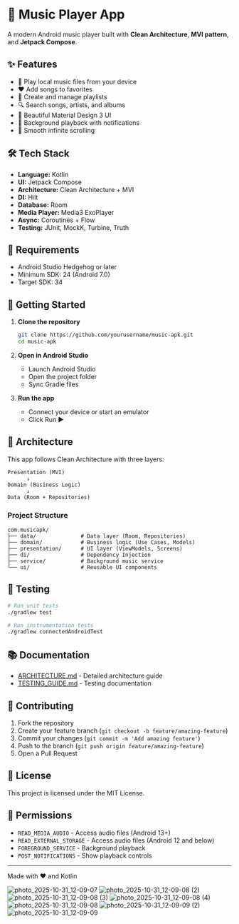 # 🎵 Music Player App

A modern Android music player built with **Clean Architecture**, **MVI pattern**, and **Jetpack Compose**.

## ✨ Features

- 🎵 Play local music files from your device
- ❤️ Add songs to favorites
- 📝 Create and manage playlists
- 🔍 Search songs, artists, and albums
- 🎨 Beautiful Material Design 3 UI
- 🔔 Background playback with notifications
- 🎯 Smooth infinite scrolling

## 🛠️ Tech Stack

- **Language:** Kotlin
- **UI:** Jetpack Compose
- **Architecture:** Clean Architecture + MVI
- **DI:** Hilt
- **Database:** Room
- **Media Player:** Media3 ExoPlayer
- **Async:** Coroutines + Flow
- **Testing:** JUnit, MockK, Turbine, Truth

## 📱 Requirements

- Android Studio Hedgehog or later
- Minimum SDK: 24 (Android 7.0)
- Target SDK: 34

## 🚀 Getting Started

1. **Clone the repository**
   ```bash
   git clone https://github.com/yourusername/music-apk.git
   cd music-apk
   ```

2. **Open in Android Studio**
   - Launch Android Studio
   - Open the project folder
   - Sync Gradle files

3. **Run the app**
   - Connect your device or start an emulator
   - Click Run ▶️

## 📐 Architecture

This app follows Clean Architecture with three layers:

```
Presentation (MVI)
      ↓
Domain (Business Logic)
      ↓
Data (Room + Repositories)
```

### Project Structure
```
com.musicapk/
├── data/              # Data layer (Room, Repositories)
├── domain/            # Business logic (Use Cases, Models)
├── presentation/      # UI layer (ViewModels, Screens)
├── di/                # Dependency Injection
├── service/           # Background music service
└── ui/                # Reusable UI components
```

## 🧪 Testing

```bash
# Run unit tests
./gradlew test

# Run instrumentation tests
./gradlew connectedAndroidTest
```

## 📚 Documentation

- [ARCHITECTURE.md](ARCHITECTURE.md) - Detailed architecture guide
- [TESTING_GUIDE.md](TESTING_GUIDE.md) - Testing documentation

## 🤝 Contributing

1. Fork the repository
2. Create your feature branch (`git checkout -b feature/amazing-feature`)
3. Commit your changes (`git commit -m 'Add amazing feature'`)
4. Push to the branch (`git push origin feature/amazing-feature`)
5. Open a Pull Request

## 📄 License

This project is licensed under the MIT License.

## 🔐 Permissions

- `READ_MEDIA_AUDIO` - Access audio files (Android 13+)
- `READ_EXTERNAL_STORAGE` - Access audio files (Android 12 and below)
- `FOREGROUND_SERVICE` - Background playback
- `POST_NOTIFICATIONS` - Show playback controls

---

Made with ❤️ and Kotlin

![photo_2025-10-31_12-09-07](https://github.com/user-attachments/assets/c57d0a5b-2948-499d-8fff-4533dea56707)
![photo_2025-10-31_12-09-08 (2)](https://github.com/user-attachments/assets/ff55b3de-1e28-4fac-b42e-5fa53aad89d3)
![photo_2025-10-31_12-09-08 (3)](https://github.com/user-attachments/assets/844c45a0-6472-486e-b593-e6d65db5dc10)
![photo_2025-10-31_12-09-08 (4)](https://github.com/user-attachments/assets/569747b5-785c-4318-ad6c-5468c07f3bb8)
![photo_2025-10-31_12-09-08](https://github.com/user-attachments/assets/2da5b389-0ec9-48ae-aed7-cd7721b40c0e)
![photo_2025-10-31_12-09-09 (2)](https://github.com/user-attachments/assets/a9276d9a-e023-4987-960e-4a3efd87d664)
![photo_2025-10-31_12-09-09](https://github.com/user-attachments/assets/832f9462-5042-43f0-8fa3-b6e5349cd937)








